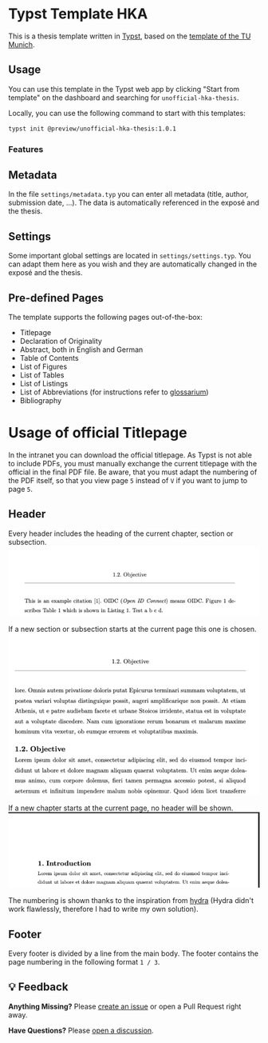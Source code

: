 # Typst Template HKA

This is a thesis template written in [Typst](https://typst.app/), 
based on the [template of the TU Munich](https://github.com/ls1intum/thesis-template-typst).

## Usage

You can use this template in the Typst web app by clicking "Start from template"
on the dashboard and searching for `unofficial-hka-thesis`.

Locally, you can use the following command to start with this templates:

```bash
typst init @preview/unofficial-hka-thesis:1.0.1
```

### Features

## Metadata

In the file `settings/metadata.typ` you can enter all metadata (title, author, submission date, ...). The data is automatically referenced in the exposé and the thesis.

## Settings

Some important global settings are located in `settings/settings.typ`. You can adapt them here as you wish and they are automatically changed in the exposé and the thesis.

## Pre-defined Pages

The template supports the following pages out-of-the-box:

- Titlepage
- Declaration of Originality
- Abstract, both in English and German
- Table of Contents
- List of Figures
- List of Tables
- List of Listings
- List of Abbreviations (for instructions refer to [glossarium](https://github.com/typst/packages/tree/main/packages/preview/glossarium/0.2.6))
- Bibliography

# **Usage of official Titlepage**

In the intranet you can download the official titlepage. As Typst is not able to include PDFs, you must manually exchange the current titlepage with the official in the final PDF file. Be aware, that you must adapt the numbering of the PDF itself, so that you view page `5` instead of `V` if you want to jump to page `5`.

## Header

Every header includes the heading of the current chapter, section or subsection.
![Current Subsection](assets/image.png)

If a new section or subsection starts at the current page this one is chosen. 
![New Section](assets/image-1.png)

If a new chapter starts at the current page, no header will be shown.
![New Chapter](assets/image-2.png)

The numbering is shown thanks to the inspiration from [hydra](https://github.com/tingerrr/hydra) (Hydra didn't work flawlessly, therefore I had to write my own solution).

## Footer

Every footer is divided by a line from the main body. The footer contains the page numbering in the following format `1 / 3`.

## 💡 Feedback

**Anything Missing?** Please [create an issue](https://github.com/AnsgarLichter/unofficial-hka-thesis/issues/new) or open a Pull Request right away.

**Have Questions?** Please [open a discussion](https://github.com/AnsgarLichter/unofficial-hka-thesis/discussions).